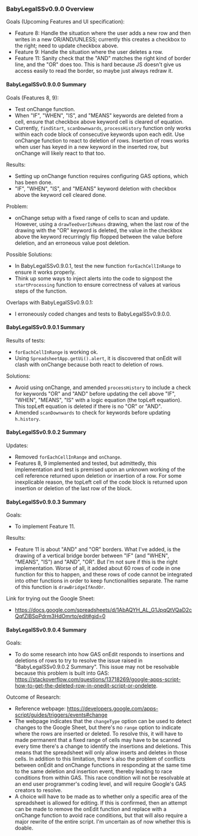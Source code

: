### BabyLegalSSv0.9.0 Overview
Goals (Upcoming Features and UI specification):
- Feature 8: Handle the situation where the user adds a new row and then writes in a new OR/AND/UNLESS; currently this creates a checkbox to the right; need to update checkbox above.
- Feature 9: Handle the situation where the user deletes a row.
- Feature 11: Sanity check that the "AND" matches the right kind of border line, and the "OR" does too. This is hard because JS doesn't give us access easily to read the border, so maybe just always redraw it.
#### BabyLegalSSv0.9.0.0 Summary
Goals (Features 8, 9):
- Test onChange function.
- When "IF", "WHEN", "IS", and "MEANS" keywords are deleted from a cell, ensure that checkbox above keyword cell is cleared of equation.
- Currently, `findStart`, `scanDownwards`, `processHistory` function only works within each code block of consecutive keywords upon each edit.  Use onChange function to react to deletion of rows.  Insertion of rows works when user has keyed in a new keyword in the inserted row, but onChange will likely react to that too.

Results:
- Setting up onChange function requires configuring GAS options, which has been done.
- "IF", "WHEN", "IS", and "MEANS" keyword deletion with checkbox above the keyword cell cleared done.

Problem:
- onChange setup with a fixed range of cells to scan and update.  However, using a `drawTeeOverIsMeans` drawing, when the last row of the drawing with the "OR" keyword is deleted, the value in the checkbox above the keyword recurringly flip flopped between the value before deletion, and an erroneous value post deletion.

Possible Solutions:
- In BabyLegalSSv0.9.0.1, test the new function `forEachCellInRange` to ensure it works properly.
- Think up some ways to inject alerts into the code to signpost the `startProcessing` function to ensure correctness of values at various steps of the function.

Overlaps with BabyLegalSSv0.9.0.1:
- I erroneously coded changes and tests to BabyLegalSSv0.9.0.0.

#### BabyLegalSSv0.9.0.1 Summary
Results of tests:
- `forEachCellInRange` is working ok.
- Using `SpreadsheetApp.getUi().alert`, it is discovered that onEdit will clash with onChange because both react to deletion of rows.

Solutions:
- Avoid using onChange, and amended `processHistory` to include a check for keywords "OR" and "AND" before updating the cell above "IF", "WHEN", "MEANS", "IS" with a logic equation (the topLeft equation).  This topLeft equation is deleted if there is no "OR" or "AND".
- Amended `scanDownwards` to check for keywords before updating `h.history`.

#### BabyLegalSSv0.9.0.2 Summary
Updates:
- Removed `forEachCellInRange` and `onChange`.
- Features 8, 9 implemented and tested, but admittedly, this implementation and test is premised upon an unknown working of the cell reference returned upon deletion or insertion of a row.  For some inexplicable reason, the topLeft cell of the code block is returned upon insertion or deletion of the last row of the block.

#### BabyLegalSSv0.9.0.3 Summary
Goals:
- To implement Feature 11.

Results:
- Feature 11 is about "AND" and "OR" borders.  What I've added, is the drawing of a vertical bridge border between "IF" (and "WHEN", "MEANS", "IS") and "AND", "OR".  But I'm not sure if this is the right implementation.  Worse of all, it added about 60 rows of code in one function for this to happen, and these rows of code cannot be integrated into other functions in order to keep functionalities separate.  The name of this function is `drawBridgeIfAndOr`.

Link for trying out the Google Sheet:
- https://docs.google.com/spreadsheets/d/1AbAQYH_AL_G1JpqQtVQaD2cQqfZlBSpPdrm3HdOmrto/edit#gid=0

#### BabyLegalSSv0.9.0.4 Summary
Goals:
- To do some research into how GAS onEdit responds to insertions and deletions of rows to try to resolve the issue raised in "BabyLegalSSv0.9.0.2 Summary".  This issue may not be resolvable because this problem is built into GAS: https://stackoverflow.com/questions/13718269/google-apps-script-how-to-get-the-deleted-row-in-onedit-script-or-ondelete.

Outcome of Research:
- Reference webpage: https://developers.google.com/apps-script/guides/triggers/events#change
- The webpage indicates that the `changeType` option can be used to detect changes to the Google Sheet, but there's no `range` option to indicate where the rows are inserted or deleted.  To resolve this, it will have to made permanent that a fixed range of cells may have to be scanned every time there's a change to identify the insertions and deletions.  This means that the spreadsheet will only allow inserts and deletes in those cells.  In addition to this limitation, there's also the problem of conflicts between onEdit and onChange functions in responding at the same time to the same deletion and insertion event, thereby leading to race conditions from within GAS.  This race condition will not be resolvable at an end user programmer's coding level, and will require Google's GAS creators to resolve.
- A choice will have to be made as to whether only a specific area of the spreadsheet is allowed for editing.  If this is confirmed, then an attempt can be made to remove the onEdit function and replace with a onChange function to avoid race conditions, but that will also require a major rewrite of the entire script.  I'm uncertain as of now whether this is doable.

